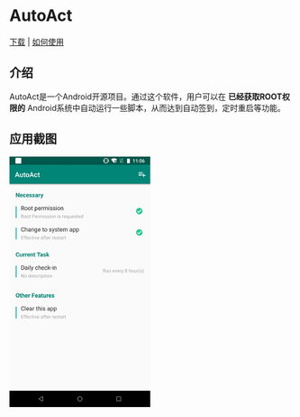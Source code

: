 # AutoAct
[下载](https://github.com/yuruxuan/AutoAct/releases) | [如何使用](https://github.com/yuruxuan/AutoAct/blob/master/docs/HowToUse-zh.md)

## 介绍
AutoAct是一个Android开源项目。通过这个软件，用户可以在 __已经获取ROOT权限的__ Android系统中自动运行一些脚本，从而达到自动签到，定时重启等功能。

## 应用截图
![PIC1](https://github.com/yuruxuan/AutoAct/raw/master/pics/1.png)

